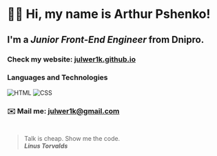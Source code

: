 # 👋🏻 Hi, my name is **Arthur Pshenko**!
## I'm a *Junior Front-End Engineer* from Dnipro.
### Check my website: [julwer1k.github.io](https://julwer1k.github.io/)
### Languages and Technologies 
![HTML](https://img.shields.io/badge/-HTML-090909?style=for-the-badge&logo=html5)
![CSS](https://img.shields.io/badge/-CSS-090909?style=for-the-badge&logo=css3)
### ✉️ Mail me: julwer1k@gmail.com
#
> Talk is cheap. Show me the code. <br/>
> ***Linus Torvalds***
